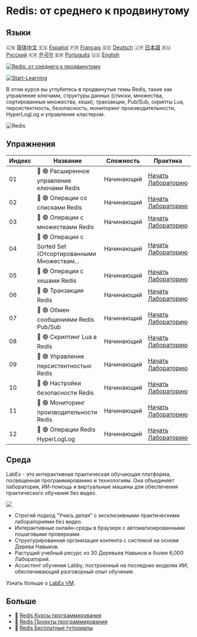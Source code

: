 # Redis: от среднего к продвинутому

## Языки

🇨🇳 [简体中文](README_zh.md) 🇪🇸 [Español](README_es.md) 🇫🇷 [Français](README_fr.md) 🇩🇪 [Deutsch](README_de.md) 🇯🇵 [日本語](README_ja.md) 🇷🇺 [Русский](README_ru.md) 🇰🇷 [한국어](README_ko.md) 🇧🇷 [Português](README_pt.md) 🇺🇸 [English](README.md) 

[![Redis: от среднего к продвинутому](https://cover-creator.labex.io/redis-intermediate-to-advanced.png?lang=ru)](https://labex.io/ru/courses/redis-intermediate-to-advanced)

[![Start-Learning](https://img.shields.io/badge/Start-Learning-whitesmoke?style=for-the-badge)](https://labex.io/ru/courses/redis-intermediate-to-advanced)

В этом курсе вы углубитесь в продвинутые темы Redis, такие как управление ключами, структуры данных (списки, множества, сортированные множества, хеши), транзакции, Pub/Sub, скрипты Lua, персистентность, безопасность, мониторинг производительности, HyperLogLog и управление кластером.

![Redis](https://img.shields.io/badge/Redis-whitesmoke?style=for-the-badge&logo=redis)


## Упражнения

|   Индекс | Название                                                    | Сложность   | Практика                                                                                                                  |
|----------|-------------------------------------------------------------|-------------|---------------------------------------------------------------------------------------------------------------------------|
|       01 | 📖 🟢 Расширенное управление ключами Redis                  | Начинающий  | <a target='_blank' href='https://labex.io/ru/tutorials/redis-redis-advanced-key-management-552094'>Начать Лабораторию</a> |
|       02 | 📖 🟢 Операции со списками Redis                            | Начинающий  | <a target='_blank' href='https://labex.io/ru/tutorials/redis-redis-list-operations-552098'>Начать Лабораторию</a>         |
|       03 | 📖 🟢 Операции с множествами Redis                          | Начинающий  | <a target='_blank' href='https://labex.io/ru/tutorials/redis-redis-set-operations-552104'>Начать Лабораторию</a>          |
|       04 | 📖 🟢 Операции с Sorted Set (Отсортированными Множествам... | Начинающий  | <a target='_blank' href='https://labex.io/ru/tutorials/redis-redis-sorted-set-operations-552105'>Начать Лабораторию</a>   |
|       05 | 📖 🟢 Операции с хешами Redis                               | Начинающий  | <a target='_blank' href='https://labex.io/ru/tutorials/redis-redis-hash-operations-552096'>Начать Лабораторию</a>         |
|       06 | 📖 🟢 Транзакции Redis                                      | Начинающий  | <a target='_blank' href='https://labex.io/ru/tutorials/redis-redis-transactions-552106'>Начать Лабораторию</a>            |
|       07 | 📖 🟢 Обмен сообщениями Redis Pub/Sub                       | Начинающий  | <a target='_blank' href='https://labex.io/ru/tutorials/redis-redis-pub-sub-messaging-552102'>Начать Лабораторию</a>       |
|       08 | 📖 🟢 Скриптинг Lua в Redis                                 | Начинающий  | <a target='_blank' href='https://labex.io/ru/tutorials/redis-redis-lua-scripting-552099'>Начать Лабораторию</a>           |
|       09 | 📖 🟢 Управление персистентностью Redis                     | Начинающий  | <a target='_blank' href='https://labex.io/ru/tutorials/redis-redis-persistence-management-552101'>Начать Лабораторию</a>  |
|       10 | 📖 🟢 Настройки безопасности Redis                          | Начинающий  | <a target='_blank' href='https://labex.io/ru/tutorials/redis-redis-security-settings-552103'>Начать Лабораторию</a>       |
|       11 | 📖 🟢 Мониторинг производительности Redis                   | Начинающий  | <a target='_blank' href='https://labex.io/ru/tutorials/redis-redis-performance-monitoring-552100'>Начать Лабораторию</a>  |
|       12 | 📖 🟢 Операции Redis HyperLogLog                            | Начинающий  | <a target='_blank' href='https://labex.io/ru/tutorials/redis-redis-hyperloglog-operations-552097'>Начать Лабораторию</a>  |

## Среда

LabEx - это интерактивная практическая обучающая платформа, посвященная программированию и технологиям. Она объединяет лаборатории, ИИ-помощь и виртуальные машины для обеспечения практического обучения без видео.

![](https://tutorial-screenshot.getvm.io/images/vm-1725247253.png)

- Строгий подход "Учись делая" с эксклюзивными практическими лабораториями без видео.
- Интерактивные онлайн-среды в браузере с автоматизированными пошаговыми проверками.
- Структурированная организация контента с системой на основе Дерева Навыков.
- Растущий учебный ресурс из 30 Деревьев Навыков и более 6,000 Лабораторий.
- Ассистент обучения Labby, построенный на последних моделях ИИ, обеспечивающий разговорный опыт обучения.

Узнать больше о [LabEx VM](https://support.labex.io/using-labex/virtual-machine).

## Больше

- 🔗 [Redis Курсы программирования](https://github.com/labex-labs/awesome-programming-courses)
- 🔗 [Redis Проекты программирования](https://github.com/labex-labs/awesome-programming-projects)
- 🔗 [Redis Бесплатные туториалы](https://github.com/labex-labs/redis-free-tutorials)

